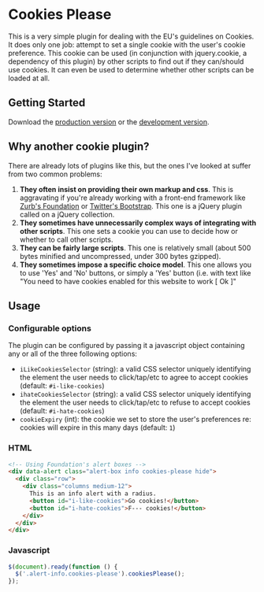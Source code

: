 # Cookies Please

This is a very simple plugin for dealing with the EU's guidelines on Cookies. It does only one job: attempt to set a single cookie with the user's cookie preference. This cookie can be used (in conjunction with jquery.cookie, a dependency of this plugin) by other scripts to find out if they can/should use cookies. It can even be used to determine whether other scripts can be loaded at all.

## Getting Started

Download the [production version][min] or the [development version][max].

[min]: https://raw.github.com/ctorgalson/jquery.cookiesplease.js/master/dist/cookiesplease.min.js
[max]: https://raw.github.com/ctorgalson/jquery.cookiesplease.js/master/dist/cookiesplease.js

## Why another cookie plugin?

There are already lots of plugins like this, but the ones I've looked at
suffer from two common problems:

1. **They often insist on providing their own markup and css**. This is
   aggravating if you're already working with a front-end framework like
   [Zurb's Foundation](http://foundation.zurb.com/) or [Twitter's Bootstrap](http://getbootstrap.com/).
   This one is a jQuery plugin called on a jQuery collection.
2. **They sometimes have unnecessarily complex ways of integrating with
   other scripts**. This one sets a cookie you can use to decide how or
   whether to call other scripts.
3. **They can be fairly large scripts**. This one is relatively small (about 500 bytes minified and uncompressed, under 300 bytes gzipped).
4. **They sometimes impose a specific choice model**. This one allows
   you to use 'Yes' and 'No' buttons, or simply a 'Yes' button (i.e.
   with text like "You need to have cookies enabled for this website to
   work [ Ok ]"

## Usage

### Configurable options

The plugin can be configured by passing it a javascript object containing any or all of the three following options:

* `iLikeCookiesSelector` (string): a valid CSS selector uniquely identifying the element the user needs to click/tap/etc to agree to accept cookies (default: `#i-like-cookies`)
* `ihateCookiesSelector` (string): a valid CSS selector uniquely identifying the element the user needs to click/tap/etc to refuse to accept cookies (default: `#i-hate-cookies`)
* `cookieExpiry` (int): the cookie we set to store the user's preferences re: cookies will expire in this many days (default: `1`)

### HTML

```html
<!-- Using Foundation's alert boxes -->
<div data-alert class="alert-box info cookies-please hide">
  <div class="row">
    <div class="columns medium-12">
      This is an info alert with a radius.
      <button id="i-like-cookies">Go cookies!</button>
      <button id="i-hate-cookies">F--- cookies!</button>
    </div>
  </div>
</div>
```

### Javascript

```javascript
$(document).ready(function () {
  $('.alert-info.cookies-please').cookiesPlease();
});
```

